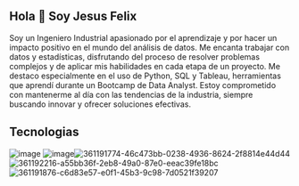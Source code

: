 ## Hola 👋 Soy Jesus Felix

Soy un Ingeniero Industrial apasionado por el aprendizaje y por hacer un impacto positivo en el mundo del análisis de datos. Me encanta trabajar con datos y estadísticas, disfrutando del proceso de resolver problemas complejos y de aplicar mis habilidades en cada etapa de un proyecto. Me destaco especialmente en el uso de Python, SQL y Tableau, herramientas que aprendí durante un Bootcamp de Data Analyst. Estoy comprometido con mantenerme al día con las tendencias de la industria, siempre buscando innovar y ofrecer soluciones efectivas.

## Tecnologias
![image](https://github.com/user-attachments/assets/19ef6113-9133-467b-a755-736a52611e80) ![image](https://github.com/user-attachments/assets/f554c342-5a02-4657-90b5-c36d39b74c04)![361191774-46c473bb-0238-4936-8624-2f8814e44d44](https://github.com/user-attachments/assets/0b0ac525-8197-43a1-8806-ab0fe89701ce)![361192216-a55bb36f-2eb8-49a0-87e0-eeac39fe18bc](https://github.com/user-attachments/assets/5a2f54d2-7a34-4729-9e21-908eb782fe03)![361191876-c6d83e57-e0f1-45b3-9c98-7d0521f39207](https://github.com/user-attachments/assets/3949cd0b-d42d-4bf9-95b4-7170a7155de1)



